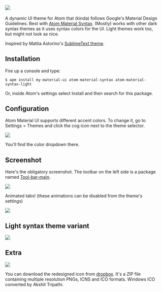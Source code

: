 ![](http://i.imgur.com/7C2H2mw.png)
---

A dynamic UI theme for Atom that (kinda) follows Google's Material Design Guidelines. Best with [Atom Material Syntax](https://github.com/silvestreh/atom-material-syntax). (Mostly) works with other dark syntax themes as it uses syntax colors for the UI. Light themes work too, but might not look as nice.

Inspired by Mattia Astorino's [SublimeText theme](https://github.com/equinusocio/material-theme).

## Installation

Fire up a console and type:

`$ apm install my-material-ui atom-material-syntax atom-material-syntax-light`

Or, inside Atom's settings select Install and then search for this package.

## Configuration

Atom Material UI supports different accent colors. To change it, go to Settings > Themes and click the cog icon next to the theme selector.

![](http://i.imgur.com/JB2iA5m.png)

You'll find the color dropdown there.

## Screenshot

Here's the obligatory screenshot. The toolbar on the left side is a package named [Tool-bar-main](https://atom.io/packages/tool-bar-main).

![](http://i.imgur.com/2jNgkR9.png)

Animated tabs! (these animations can be disabled from the theme's settings)

![](http://i.imgur.com/lUR3uRv.gif)

## Light syntax theme variant

![](http://i.imgur.com/HkCKXxX.png)

## Extra

![](http://i.imgur.com/0tHORB1.png)

You can download the redesigned icon from [dropbox](https://dl.dropboxusercontent.com/u/115930/Atom-MD-Icon.zip). It's a ZIP file containing multiple resolution PNGs, ICNS and ICO formats. Windows ICO converted by Akshit Tripathi.
